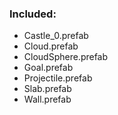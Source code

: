 ### Included:
- Castle_0.prefab
- Cloud.prefab
- CloudSphere.prefab
- Goal.prefab
- Projectile.prefab
- Slab.prefab
- Wall.prefab